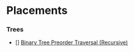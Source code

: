 # Placements


### Trees

- [] [Binary Tree Preorder Traversal (Recursive)](https://github.com/MananKGarg/Placements/blob/main/Leetcode/Top%20interview%20Questions/Easy/Binary%20Tree%20Pre-Order%20Traversal%20(Recursive).cpp)
